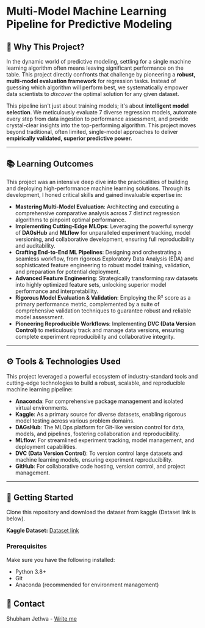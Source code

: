# Multi-Model Machine Learning Pipeline for Predictive Modeling


## 🚀 Why This Project?

In the dynamic world of predictive modeling, settling for a single machine learning algorithm often means leaving significant performance on the table. This project directly confronts that challenge by pioneering a **robust, multi-model evaluation framework** for regression tasks. Instead of guessing which algorithm will perform best, we systematically empower data scientists to *discover* the optimal solution for any given dataset.

This pipeline isn't just about training models; it's about **intelligent model selection**. We meticulously evaluate 7 diverse regression models, automate every step from data ingestion to performance assessment, and provide crystal-clear insights into the top-performing algorithm. This project moves beyond traditional, often limited, single-model approaches to deliver **empirically validated, superior predictive power.**

---

## 📚 Learning Outcomes

This project was an intensive deep dive into the practicalities of building and deploying high-performance machine learning solutions. Through its development, I honed critical skills and gained invaluable expertise in:

-   **Mastering Multi-Model Evaluation**: Architecting and executing a comprehensive comparative analysis across 7 distinct regression algorithms to pinpoint optimal performance.
-   **Implementing Cutting-Edge MLOps**: Leveraging the powerful synergy of **DAGsHub** and **MLflow** for unparalleled experiment tracking, model versioning, and collaborative development, ensuring full reproducibility and auditability.
-   **Crafting End-to-End ML Pipelines**: Designing and orchestrating a seamless workflow, from rigorous Exploratory Data Analysis (EDA) and sophisticated feature engineering to robust model training, validation, and preparation for potential deployment.
-   **Advanced Feature Engineering**: Strategically transforming raw datasets into highly optimized feature sets, unlocking superior model performance and interpretability.
-   **Rigorous Model Evaluation & Validation**: Employing the R² score as a primary performance metric, complemented by a suite of comprehensive validation techniques to guarantee robust and reliable model assessment.
-   **Pioneering Reproducible Workflows**: Implementing **DVC (Data Version Control)** to meticulously track and manage data versions, ensuring complete experiment reproducibility and collaborative integrity.

---

## ⚙️ Tools & Technologies Used

This project leveraged a powerful ecosystem of industry-standard tools and cutting-edge technologies to build a robust, scalable, and reproducible machine learning pipeline:

-   **Anaconda**: For comprehensive package management and isolated virtual environments.
-   **Kaggle**: As a primary source for diverse datasets, enabling rigorous model testing across various problem domains.
-   **DAGsHub**: The MLOps platform for Git-like version control for data, models, and pipelines, fostering collaboration and reproducibility.
-   **MLflow**: For streamlined experiment tracking, model management, and deployment capabilities.
-   **DVC (Data Version Control)**: To version control large datasets and machine learning models, ensuring experiment reproducibility.
-   **GitHub**: For collaborative code hosting, version control, and project management.

---

## 🚀 Getting Started

Clone this repository and download the dataset from kaggle (Dataset link is below).

**Kaggle Dataset:** [Dataset link](https://www.kaggle.com/datasets/spscientist/students-performance-in-exams?datasetId=74977)

### Prerequisites

Make sure you have the following installed:

* Python 3.8+
* Git
* Anaconda (recommended for environment management)

## 📧 Contact

Shubham Jethva - [Write me](mailto:shubhamjethva92@gmail.com)